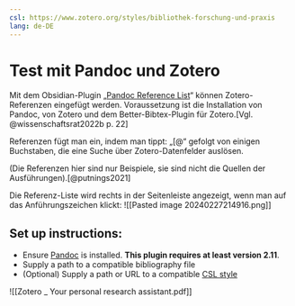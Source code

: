 ```yaml
---
csl: https://www.zotero.org/styles/bibliothek-forschung-und-praxis
lang: de-DE
---
```

# Test mit Pandoc und Zotero

Mit dem Obsidian-Plugin „[Pandoc Reference List](https://github.com/mgmeyers/obsidian-pandoc-reference-list)“ können Zotero-Referenzen eingefügt werden. Voraussetzung ist die Installation von Pandoc, von Zotero und dem Better-Bibtex-Plugin für Zotero.[Vgl. @wissenschaftsrat2022b p. 22] 

Referenzen fügt man ein, indem man tippt: „\[\@“ gefolgt von einigen Buchstaben, die eine Suche über Zotero-Datenfelder auslösen.

(Die Referenzen hier sind nur Beispiele, sie sind nicht die Quellen der Ausführungen).[@putnings2021]

Die Referenz-Liste wird rechts in der Seitenleiste angezeigt, wenn man auf das Anführungszeichen klickt: 
![[Pasted image 20240227214916.png]]


## Set up instructions:

- Ensure [Pandoc](https://pandoc.org/) is installed. **This plugin requires at least version 2.11**.
- Supply a path to a compatible bibliography file
- (Optional) Supply a path or URL to a compatible [CSL style](https://citationstyles.org/)


![[Zotero _ Your personal research assistant.pdf]]